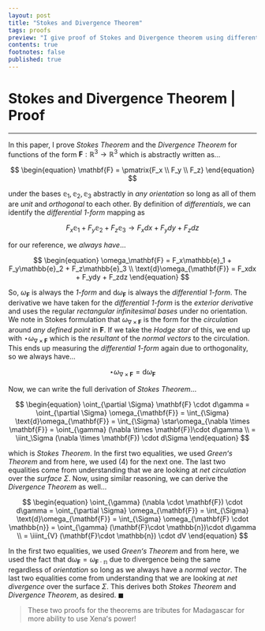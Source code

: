 ```yaml
---
layout: post
title: "Stokes and Divergence Theorem"
tags: proofs
preview: "I give proof of Stokes and Divergence theorem using differential forms and line integration."
contents: true
footnotes: false
published: true
---
```


# Stokes and Divergence Theorem | Proof

---

In this paper, I prove *Stokes Theorem* and the *Divergence Theorem* for functions of the form $\mathbf{F}: \mathbb{R}^3 \to \mathbb{R}^3$ which is abstractly written as...

$$
\begin{equation}
\mathbf{F} = \pmatrix{F_x \\ F_y \\ F_z}
\end{equation}
$$

under the bases $\mathbb{e}_1, \mathbb{e}_2, \mathbb{e}_3$ abstractly in *any orientation* so long as all of them are *unit* and *orthogonal* to each other. By definition of *differentials*, we can identify the *differential 1-form* mapping as

$$
\begin{equation}
F_x\mathbb{e}_1 + F_y\mathbb{e}_2 + F_z\mathbb{e}_3 \to F_xdx + F_ydy + F_zdz
\end{equation}
$$

for our reference, we *always have*...

$$
\begin{equation}
\omega_\mathbf{F} = F_x\mathbb{e}_1 + F_y\mathbb{e}_2 + F_z\mathbb{e}_3 \\ \text{d}\omega_{\mathbf{F}} = F_xdx + F_ydy + F_zdz
\end{equation}
$$

So, $\omega_{\mathbf{F}}$ is always the *1-form* and $\text{d}\omega_{\mathbf{F}}$ is always the *differential 1-form*. The derivative we have taken for the *differential 1-form* is the *exterior derivative* and uses the regular *rectangular infinitesimal bases* under no orientation. We note in Stokes formulation that $\omega_{\nabla \times \mathbf{F}}$ is the form for the *circulation* around *any defined point* in $\mathbf{F}$. If we take the *Hodge star* of this, we end up with $\star \omega_{\nabla \times \mathbf{F}}$ which is the *resultant* of the *normal vectors* to the circulation. This ends up measuring the *differential 1-form* again due to orthogonality, so we always have...

$$
\begin{equation}
\star\omega_{\nabla\times \mathbf{F}} = \text{d}\omega_{\mathbf{F}}
\end{equation}
$$

Now, we can write the full derivation of *Stokes Theorem*...

$$
\begin{equation}
\oint_{\partial \Sigma} \mathbf{F} \cdot d\gamma = \oint_{\partial \Sigma} \omega_{\mathbf{F}} = \int_{\Sigma} \text{d}\omega_{\mathbf{F}} = \int_{\Sigma} \star\omega_{\nabla \times \mathbf{F}} = \oint_{\gamma} (\nabla \times \mathbf{F})\cdot d\gamma \\ =  \iint_\Sigma (\nabla \times \mathbf{F}) \cdot d\Sigma
\end{equation}
$$

which is *Stokes Theorem*. In the first two equalities, we used *Greenʻs Theorem* and from here, we used $(4)$ for the next one. The last two equalities come from understanding that we are looking at *net circulation* over the *surface* $\Sigma$. Now, using similar reasoning, we can derive the  *Divergence Theorem* as well...

$$
\begin{equation}
\oint_{\gamma} (\nabla \cdot \mathbf{F}) \cdot d\gamma = \oint_{\partial \Sigma} \omega_{\mathbf{F}} = \int_{\Sigma} \text{d}\omega_{\mathbf{F}} = \int_{\Sigma} \omega_{\mathbf{F} \cdot \mathbb{n}} = \oint_{\gamma} (\mathbf{F}\cdot \mathbb{n})\cdot d\gamma \\ = \iiint_{V} (\mathbf{F}\cdot \mathbb{n}) \cdot dV
\end{equation}
$$

In the first two equalities, we used *Greenʻs Theorem* and from here, we used the fact that $\text{d}\omega_{\mathbf{F}} = \omega_{\mathbf{F} \cdot \mathbb{n}}$ due to divergence being the same regardless of *orientation* so long as we always have a *normal vector*. The last two equalities come from understanding that we are looking at *net divergence* over the surface $\Sigma$. This derives both *Stokes Theorem* and *Divergence Theorem*, as desired. $\blacksquare$

> These two proofs for the theorems are tributes for Madagascar for more ability to use Xenaʻs power!
